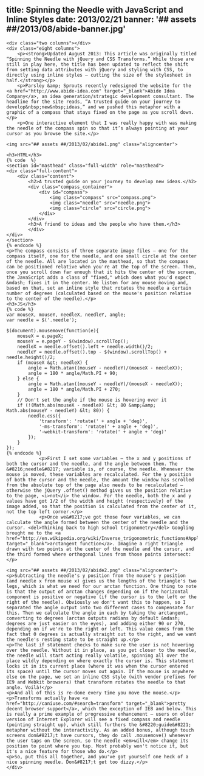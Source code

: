title: Spinning the Needle with JavaScript and Inline Styles
date: 2013/02/21
banner: '## assets ##/2013/08/abide-banner.jpg'
---

<div class="container">

    <div class="two columns"></div>
    <div class="eight columns">
        <p><strong>Updated August 2013: This article was originally titled “Spinning the Needle with jQuery and CSS Transforms.” While those are still in play here, the title has been updated to reflect the shift from setting data attributes with jQuery and styling with CSS, to directly using inline styles — cutting the size of the stylesheet in half.</strong></p>
        <p>Parsley &amp; Sprouts recently redesigned the website for the <a href="http://www.abide-idea.com" target="_blank">Abide Idea Company</a>, an idea generation/strategic development consultant. The headline for the site reads, “A trusted guide on your journey to develop&nbsp;new&nbsp;ideas,” and we pushed this metaphor with a graphic of a compass that stays fixed on the page as you scroll down.</p>
        <p>One interactive element that I was really happy with was making the needle of the compass spin so that it’s always pointing at your cursor as you browse the site.</p>

    <img src="## assets ##/2013/02/abide1.png" class="aligncenter">

    <h3>HTML</h3>
    {% code  %}
    <section id="masthead" class="full-width" role="masthead">
    <div class="full-content">
        <div class="content">
            <h2>A trusted guide on your journey to develop new ideas.</h2>
            <div class="compass_container">
                <div id="compass">
                    <img class="compass" src="compass.png">
                    <img class="needle" src="needle.png">
                    <img class="circle" src="circle.png">
                </div>
            </div>
            <h3>A friend to ideas and the people who have them.</h3>
            </div>
    </div>
    </section>
    {% endcode %}
    <p>The compass consists of three separate image files — one for the compass itself, one for the needle, and one small circle at the center of the needle. All are located in the masthead, so that the compass can be positioned relative when you're at the top of the screen. Then, once you scroll down far enough that it hits the center of the screen, the JavaScript adds a class of "fixed," which does what you'd expect &mdash; fixes it in the center. We listen for any mouse moving and, based on that, set an inline style that rotates the needle a certain number of degrees (calculated based on the mouse's position relative to the center of the needle).</p>
    <h3>JS</h3>
    {% code %}
    var mouseX, mouseY, needleX, needleY, angle;
    var needle = $('.needle');

    $(document).mousemove(function(e){
        mouseX = e.pageX;
        mouseY = e.pageY - $(window).scrollTop();
        needleX = needle.offset().left + needle.width()/2;
        needleY = needle.offset().top - $(window).scrollTop() + needle.height()/2;
        if (mouseX &gt; needleX) {
            angle = Math.atan((mouseY - needleY)/(mouseX - needleX));
            angle = 180 * angle/Math.PI + 90;
        } else {
            angle = Math.atan((mouseY - needleY)/(mouseX - needleX));
            angle = 180 * angle/Math.PI + 270;
        }
        // Don't set the angle if the mouse is hovering over it
        if (!(Math.abs(mouseX - needleX) &lt; 80 &amp;&amp; Math.abs(mouseY - needleY) &lt; 80)) {
            needle.css({
                'transform': 'rotate(' + angle + 'deg)',
                '-ms-transform': 'rotate(' + angle + 'deg)',
                '-webkit-transform': 'rotate(' + angle + 'deg)'
            });
        }
    });
    {% endcode %}
                <p>First I set some variables — the x and y positions of both the cursor and the needle, and the angle between them. The &#8216;needle&#8217; variable is, of course, the needle. Whenever the mouse is moved, these variables are recalculated. For the y position of both the cursor and the needle, the amount the window has scrolled from the absolute top of the page also needs to be recalculated — otherwise the jQuery .offset() method gives us the position relative to the page, <i>not</i> the window. For the needle, both the x and y values have got 1/2 of the width and height (respectively) of the image added, so that the position is calculated from the center of it, not the top left corner.</p>
                <p>Once we&#8217;ve got those four variables, we can calculate the angle formed between the center of the needle and the cursor. <del>Thinking back to high school trigonometry</del> Googling brought me to the <a href="http://en.wikipedia.org/wiki/Inverse_trigonometric_functions#Application:_finding_the_angle_of_a_right_triangle" target="_blank">arctangent function</a>. Imagine a right triangle drawn with two points at the center of the needle and the cursor, and the third formed where orthogonal lines from those points intersect:</p>

    <img src="## assets ##/2013/02/abide2.png" class="aligncenter">
    <p>Subtracting the needle's y position from the mouse's y position (and needle x from mouse x) gives us the lengths of the triangle's two legs, which is what we need for our arctan function. One thing to note is that the output of arctan changes depending on if the horizontal component is positive or negative (if the cursor is to the left or the right of the needle). Obviously we don't want this to happen, so I separated the angle output into two different cases to compensate for this. Then we calculate the angle in each by taking the arctangent, converting to degrees (arctan outputs radians by default &mdash; degrees are just easier on the eyes), and adding either 90 or 270, depending on if we're to the right or left. This value comes from the fact that 0 degrees is actually straight out to the right, and we want the needle's resting state to be straight up.</p>
    <p>The last if statement checks to make sure the user is not hovering over the needle. Without it in place, as you get closer to the needle, the needle will start acting really volatile, spinning all over the place wildly depending on where exactly the cursor is. This statement locks it in its current place (where it was when the cursor entered its space) until the cursor moves out again. If the mouse is anywhere else on the page, we set an inline CSS style (with vendor prefixes for IE9 and Webkit browsers) that transform rotates the needle to that angle. Voilà!</p>
    <p>And all of this is re-done every time you move the mouse.</p>
    <p>Transforms actually have <a href="http://caniuse.com/#search=transform" target="_blank">pretty decent browser support</a>, which the exception of IE8 and below. This is really a prime example of progressive enhancement — users on older version of Internet Explorer will see a fixed compass and needle (pointing straight up), which still furthers the &#8220;guide&#8221; metaphor without the interactivity. As an added bonus, although touch screens don&#8217;t have cursors, they do call .mousemove() whenever the user taps on the screen, so the needle <em>will</em> change its position to point where you tap. Most probably won't notice it, but it's a nice feature for those who do.</p>
    <p>So, put this all together, and you've got yourself one heck of a nice spinning needle. Don&#8217;t get too dizzy.</p>
    </div>
</div>
